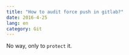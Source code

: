 ```yaml
---
title: "How to audit force push in gitlab?"
date: 2016-4-25
lang: en
category: Git
---
```


No way, only to `protect` it.
